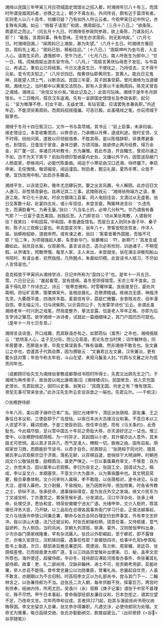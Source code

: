 <!-- { "loadSidebar": true } -->
湘绮以民国三年甲寅三月应项城国史馆馆长之招入都，时湘绮年已八十有三。而其时所谓宠姬周妈者，亦携之北上，朝夕不离左右。外间传说，颇有近于莫须有者。实则老人以八十高年，何嫌可疑？乃有如外人所云云者。今观甲寅日记中所记，亦复殊有风趣。如云：“杨皙子请至广和居，携周妪往。”（三月十八日。）“欲条陈，周婆尼之而止。”（闰五月十九日。时湘绮任参政院参政，欲上条陈，乃谋及妇人耶？）“看报，言周妈事，殊有意味。王特生亦求周妈，则无影响矣。”（六月七日。时湘绮回湘。）“闻周妈已上湘矣，甚为失望。”（六月十五日。时湘绮方重回京。周妈先上湘。）“周妈已到，移船往迎。”（十八日。）“周妪呻吟为虫鸟音，入主人心。请周生买药，遇慢郎中，至午乃还。”（七月八日。南人呼医生为郎中。）“廿一日，晴。伺候周妪出游东安市场。”（八月。）“周妪言黄侠仙母思子发狂。与书袁公，再请之。重伯云已将结案。今日又逢袁生日，不便扰之，乃持信去，又不得千元矣。宜令完夫知之。”（八月廿四日。按黄侠仙即黄同生，宜黄人。能白日见鬼神，且能望人顶上气，以断吉凶。民国三年夏，其子因事受羁，曾托湘绮为当道缓颊。湘绮允之。当时都中以黄案交法院办。即有人言黄以千金贿周妈。陈完夫曾告之湘绮。湘绮云：“余信又长价矣。”故此记及之。）此皆可玩味。湘绮于是年冬月辞馆长。十二日晚间，搭京汉车返湘。先有一呈辞国史馆馆长及参政各职，起句云：“呈为帷簿不修，妇女干政，无益史馆，有玷官箴，应请罢免本兼各职。”内述年迈，不能须臾离周妈，而周妈招摇撞骗，可恶已极。此虽嘻戏之笔，亦玩项城于股掌也。

湘绮于冬月十四日抵汉口，又作一书与袁项城。其书云：“前上启事，未承钧谕。缘史馆设立，本意收集馆员，以修咨访，乃承赐以月俸，遂成利途。按时支领，又不时得，纷纷问索，遂致以印领抵借券，不胜其辱。是以陈情辞职，非畏寒避事也。到馆后，日食加于家食，身体日健，方颂鸿施，故欲停止两月经费，得万余金，买广厦一区，率诸员共听教令，方为廉雅。若此市道，开自鲰生，曾叔孙通之不如，岂不为天下笑乎？前拟将颁印暂纳夏内史处，又嫌以外干内，因暂送存敝门人杨度家，恭候询问，必能代陈委曲。闿运于小寒前由汉口还湘，待终牖下。奉启申谢，无任愧悚。敬颂福安。闿运谨启。附启者，觐见礼服，夏热冬寒，众皆不便。宜饬改用中制。”此启亦多趣语。

湘绮平生，以诙诡见称，晚年尤恣肆玩世。要之出言风趣，令人解颐。此亦旧日文人通习，非性情乖僻也。兹再记其二三事。武陵陈锐云：“湘绮翁徇端方之请，重游江南，年已七十余矣。时余方摄靖江县事，同人电招往会，文酒过从无虚晷。翁日见客数十起，赴宴四五处，或小车径往，未尝言疲。陶榘林进言曰：‘久违先生，而满脸春气，为寿无量。’翁曰：‘凡当名士的，必带几分秋气。尔乃谓我有春气耶？’一日宴于袁氏寓园，翁独后至。入门即言曰：‘顷从某处席散，人谓我何往？我笑曰：中和园耳。’中和园，本普通饭馆名。而是日主人则同乡唐子中、秦子和、陈子元三观察公宴也。卒亥国变次年，翁年八十。贺客皆短衣剪发，作洋人装。翁蟒袍貂褂，道貌岸然。或有谏之者，翁曰：‘客辈皆著外国服，吾独不可耶？’后二年，为项城强起入都，车至新华门，翁搴帷曰：‘吓，新莽门！’其发言成趣如此。翁凤目长髯，仪观甚伟。虽言谈诙恣，造次必有检则，训迪诸子，不稍宽假。从学诸生，罔敢悖慢。每至人家，主人未出，未尝就坐。翁在湘主讲衡阳船山书院时，有请业者，欢然指授。凡所圈点，朱粲如印模。此皆读书人结习，不尽如人言怪诞也。”

袁克桓尝于甲寅间从湘绮学诗，日记中所称为“袁四公子”也。是年十一月五日，雪。六日日记云：“晨起看雪，犹有搓绵。喜冬至郊得瑞雪。天亦三年不食矣。岂喜于得礼耶？作诗志之。诗云：‘夜寒忽微和，时雪曜祥霙。良辰接至日，晏处共斋明。郊坛旷高寒，懔栗惧宵升。圣相总隆礼，百僚肃精诚。练缑岂无感，神哉沛先灵。九衢既平直，四海庆丰盈。麦苗信有孚，荔挺伫微馨。余昔贱龙衣，徂年漫自惊。幸无缁尘污，归与闭柴荆。’以示袁四公子，为发蒙学诗也”云云。余谓此虽湘绮老年一时兴到之戏笔，然局度整齐，章法显露，恰是老人早年正格，亦即为后生学诗之榘范。欲学湘绮一派诗者，试就此一篇细细味之，其门户固历历可窥也。（是年十一月七日冬至。）

湘绮言谈诙诡，开口成趣，而其联语亦有之。如郭筠仙（嵩焘）之卒也，湘绮挽联云：“悲悯圣人心，孟子见分际，而公见乖厓，若论名世当时笑；词华翰林伯，同年居要津，而屏居乡里，毕竟文章误我多。”殊有谐趣，然非湘绮不敢言也。张文襄公之卒也，尝遣其子代舆会葬，因为撰联云：“文襄若比左文襄，汉宋兼治，更有鳌头廷对策；年伯今称太年伯，斗山在望，来观马鬣圣人封。”代舆与文襄之孙为拔贡同年也。

（成都顾印伯先生为湘绮翁掌教成都尊经书院时所得士，先君又出顾先生之门，于湘绮为再传弟子，故翁尝以戏比康南海(见《湘绮楼词》)。民国癸丑，翁入京充国史馆长，先君起居之，因叩以史事。翁笑曰：“民既无国，何史之有？惟有馆耳。贤契无事可常来坐坐。”此亦汪先生所云言谈诙诡之一端也。先君云尔。──千帆注）



○张樵野侍郎

今年八月，美以原子弹炸日本广岛。因忆光绪甲午，清廷派张荫桓、邵友濂、王之春往日本议和，三使臣即于广岛登陆，以俟日本派大员接洽议和事。不意日本以三人资望不孚，藉词拒绝。于是三使臣折回，改任李合肥，而有《马关条约》，此奇耻也。今此城尽燬，足以雪中国五十年前之奇耻大辱，亦天道好还之一证也。惟三使中，以张樵野侍郎荫桓，为一时异才。其起既以小吏，其升擢亦出人意外，其末路尤可悲悯。盖以其才具非凡，而气足凌人，睥睨一切。致祸之由，固有自矣。荫桓家世习商，而颇能折节读书，以奇才自负。祁景颐云：“张荫桓于同光时，随其舅氏李山农观察宗岱于济南，落拓无聊，以弈棋自遣，尝徜徉于大明湖畔。时朝邑阎文介公敬铭抚鲁，励精图治，属吏严惮之。一日以事属幕府草文，不惬意：自为之，亦觉未当，因以属李山农观察。李归为张言之。张固工文，因请试为之。稿成，李以呈文介，本期塞责，不意文介大为嘉许，以为黄祖腹中也。其文明显简要，极合章奏体制。文介问李何人属稿，李不敢隐，以张荫桓对，遂令进见。与谈大洽，遂得入幕府。文介刚傲，不易相处。张乃因势利导，倍加倚重。时各省传教之士，骄纵不法，张承抚命，遇事操纵得宜，是为张氏外交之发端。继文介抚东为丁文诚宝桢，丁亦激赏之，累保至候补道，分发湖北。汉口华洋杂处，张承上峰命，处理交涉，悉协和宜，特简安徽徽宁池太广道。光绪甲申，文介入枢府，荐其堪任洋务大臣，乃开缺，以三品衔在总理各国事务衙门学习行走。正值法越事起，文介与钱唐许恭慎公同兼总署，朝命与张氏会同办理定约划界事宜，外有李文忠折冲。我以谅山大捷，法乃迁就议和。时张氏躬操权柄，锐意任事，又恃枢援，意气益骄矜，为人侧目。当时风尚，京朝九列清班，除满、蒙外，汉则居恒甲科出身，少次亦由门荫家阀隆重，罕有杂流羼入。张氏以外职崛起，至于卿贰，即不露锋芒，亦难久安其位，况机锋四露，遇事任性耶？故被劾四次，给事中孔宪参其私致书上海道。次日，醇邸承旨撤总署昆冈、周德润、陈兰彬、周家楣、吴廷芬、张荫桓差使。已而授直隶大顺广道，复以三四品京堂候补出使美、日、秘，盖李文忠所荐也。海外使还，超擢侍郎。辛卯冬，钱侍郎应溥赴河南查办事件，命张署其礼部侍郎。故事：吏、礼二部尚侍，汉缺非翰林、进士不可，拔贡朝考用部，反能补署，举人亦且不能得。昔年曾忠襄公以功勋重臣，曾署礼尚。忠襄起自优贡，人虽不敢言，亦期期以为不合旧制。时高阳李文正以为礼部尚书，尝与其门下一、二翰林言之，以张署侍郎为不当。迨张氏二次入朝，每年供献不赀，挥霍巨万。两宫时有供奉，结纳内侍，所用尤巨。吴渔川（永）观察《庚子记事》谓张于中官不甚理论，殊不尽然。甲午日本事起，曾命偕邵抚部友濂往议和，日本忽拒之，谓其位望不足，乃改命文忠。次年丙申和议成，言者[B227]起，劾其与海盐徐尚书用仪纳贿辱国。李文忠留京入总署，翁文恭亦得兼职。凡遇交涉，必使侍郎同为处理。文恭尤为推重，每日函牍交驰，张氏亦勤勤纳交，款接益密云。”（出祁景颐《<谷>谷亭随笔》）

